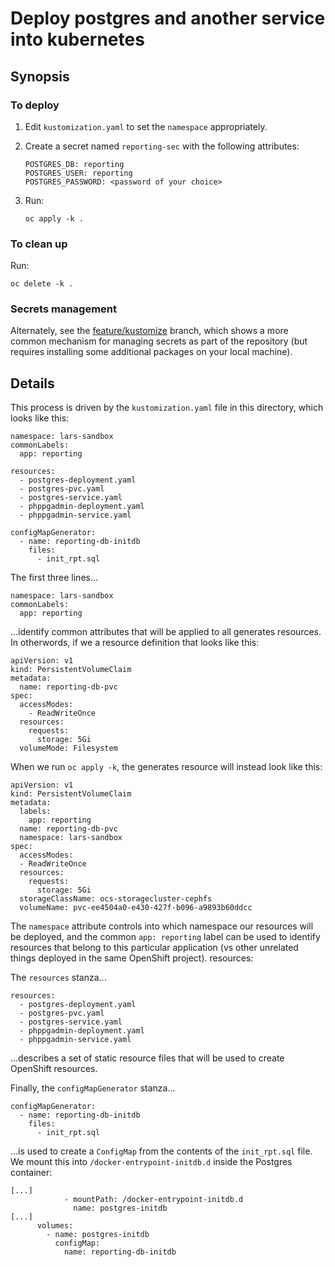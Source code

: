 # Deploy postgres and another service into kubernetes

## Synopsis

### To deploy

1. Edit `kustomization.yaml` to set the `namespace` appropriately.
1. Create a secret named `reporting-sec` with the following
   attributes:

   ```
   POSTGRES_DB: reporting
   POSTGRES_USER: reporting
   POSTGRES_PASSWORD: <password of your choice>
   ```

1. Run:

    ```
    oc apply -k .
    ```

### To clean up

Run:

  ```
  oc delete -k .
  ```

### Secrets management

Alternately, see the [feature/kustomize][] branch, which shows a more
common mechanism for managing secrets as part of the repository (but
requires installing some additional packages on your local machine).

[feature/kustomize]: https://github.com/larsks/oc-deploy-postgres/tree/feature/kustomize

## Details

This process is driven by the `kustomization.yaml` file in this
directory, which looks like this:

```
namespace: lars-sandbox
commonLabels:
  app: reporting

resources:
  - postgres-deployment.yaml
  - postgres-pvc.yaml
  - postgres-service.yaml
  - phppgadmin-deployment.yaml
  - phppgadmin-service.yaml

configMapGenerator:
  - name: reporting-db-initdb
    files:
      - init_rpt.sql
```

The first three lines...

```
namespace: lars-sandbox
commonLabels:
  app: reporting
```

...identify common attributes that will be applied to
all generates resources. In otherwords, if we a resource definition
that looks like this:

```
apiVersion: v1
kind: PersistentVolumeClaim
metadata:
  name: reporting-db-pvc
spec:
  accessModes:
    - ReadWriteOnce
  resources:
    requests:
      storage: 5Gi
  volumeMode: Filesystem
```

When we run `oc apply -k`, the generates resource will instead look
like this:

```
apiVersion: v1
kind: PersistentVolumeClaim
metadata:
  labels:
    app: reporting
  name: reporting-db-pvc
  namespace: lars-sandbox
spec:
  accessModes:
  - ReadWriteOnce
  resources:
    requests:
      storage: 5Gi
  storageClassName: ocs-storagecluster-cephfs
  volumeName: pvc-ee4504a0-e430-427f-b096-a9893b60ddcc
```

The `namespace` attribute controls into which namespace our resources
will be deployed, and the common `app: reporting` label can be used to
identify resources that belong to this particular application (vs
other unrelated things deployed in the same OpenShift project).
resources:

The `resources` stanza...

```
resources:
  - postgres-deployment.yaml
  - postgres-pvc.yaml
  - postgres-service.yaml
  - phppgadmin-deployment.yaml
  - phppgadmin-service.yaml
```

...describes a set of static resource files that will be used to
create OpenShift resources.

Finally, the `configMapGenerator` stanza...

```
configMapGenerator:
  - name: reporting-db-initdb
    files:
      - init_rpt.sql
```

...is used to create a `ConfigMap` from the contents of the
`init_rpt.sql` file.  We mount this into `/docker-entrypoint-initdb.d`
inside the Postgres container:


```
[...]
            - mountPath: /docker-entrypoint-initdb.d
              name: postgres-initdb
[...]
      volumes:
        - name: postgres-initdb
          configMap:
            name: reporting-db-initdb
```
